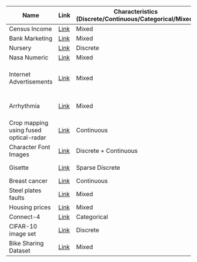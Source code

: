 | Name                                   | Link                                                                                                   | Characteristics (Discrete/Continuous/Categorical/Mixed) | #Instances                    | #Features | #Continuous features | #Discrete features | #Categorical features | #Nominal features | #Ordinal features | Target    | Task           | RQ1 | RQ2 | RQ3 | RQ4 | RQ5 |
| -------------------------------------- | ------------------------------------------------------------------------------------------------------ |---------------------------------------------------------| ----------------------------- | --------- | -------------------- | ------------------ | --------------------- | ----------------- | ----------------- |-----------| -------------- | --- | --- | --- | --- | --- |
| Census Income                          | [Link](https://archive.ics.uci.edu/ml/datasets/census+income "Link")                                   | Mixed                                                   | 48842                         | 16        | 6                    | 10                 | 10                    |                   |                   |           | Classification | x   | x   | x   |     | x   |
| Bank Marketing                         | [Link](https://archive.ics.uci.edu/ml/datasets/Bank+Marketing "Link")                                  | Mixed                                                   | 45211                         | 21        | 11                   | 10                 | 10                    |                   |                   |           | Classification | x   |     | x   |     | x   |
| Nursery                                | [Link](https://archive.ics.uci.edu/ml/datasets/nursery "Link")                                         | Discrete                                                | 12960                         | 9         | 0                    | 9                  | 9                     |                   |                   |           | Classification | x   | x   | x   |     | x   |
| Nasa Numeric                           | [Link](https://www.openml.org/search?type=data&sort=runs&id=1076&status=active "Link")                 | Mixed                                                   | 93                            | 24        | 3                    | 21                 | 21                    |                   |                   |           | Regression     | x   | x   | x   |     | x   |
| Internet Advertisements                | [Link](https://archive.ics.uci.edu/ml/datasets/Internet+Advertisements "Link")                         | Mixed                                                   | 3279 (2369 excluding missing) | 1558      | 1                    | 2                  | 1555                  | 1555              | 0                 | class     | Classification | x   | x   | x   |     |     |
| Arrhythmia                             | [Link](https://archive.ics.uci.edu/ml/datasets/Arrhythmia "Link")                                      | Mixed                                                   | 452 (68 excluding missing)    | 279       | 120                  | 86                 | 73                    | 73                | 0                 | Class     | Classification | x   | x   | x   |     |     |
| Crop mapping using fused optical-radar | [Link](https://archive.ics.uci.edu/ml/datasets/Crop+mapping+using+fused+optical-radar+data+set "Link") | Continuous                                              | 325834                        | 174       | 174                  | 0                  | 0                     | 0                 | 0                 | label     | Classification | x   |     | x   |     |     |
| Character Font Images                  | [Link](https://archive.ics.uci.edu/ml/datasets/Character+Font+Images "Link")                           | Discrete + Continuous                                   | 745000                        | 411       | 2                    | 409                | 0                     | 0                 | 0                 | font      | Classification | x   | x   | x   |     |     |
| Gisette                                | [Link](https://archive.ics.uci.edu/ml/datasets/Gisette)                                                | Sparse Discrete                                         | 6000 + 1000                   | 5000      | 0                    | 5000               | 0                     | 0                 | 0                 | Class     | Classification | x   | x   | x   |     |     |
| Breast cancer                          | [Link](https://www.kaggle.com/datasets/uciml/breast-cancer-wisconsin-data)                             | Continuous                                              | 569                           | 31        | 31                   | 0                  | 0                     | 0                 | 0                 | diagnosis | Classification | x   |     | x   | x   |     |
| Steel plates faults                    | [Link](https://www.kaggle.com/datasets/bpkapkar/steel-plates-faults-detection)                         | Mixed                                                   | 1941                          | 33        | 25                   | 0                  | 0                     | 0                 | 0                 | Class     | Classification | x   | x   | x   |     |     |
| Housing prices                         | [Link](https://www.kaggle.com/competitions/house-prices-advanced-regression-techniques/)               | Mixed                                                   | 1460                          | 80        | 33                   | 3                  | 44                    | 27                | 17                | SalePrice | Regression     | x   | x   | x   |     | x   |
| Connect-4                              | [Link](https://www.kaggle.com/datasets/tbrewer/connect-4)                                              | Categorical                                             | 376641                        | 43        | 0                    | 0                  | 43                    | 43                | 0                 | winner    | Classification | x   | x   | x   |     | x   |
| CIFAR-10 image set                     | [Link](https://www.kaggle.com/datasets/fedesoriano/cifar10-python-in-csv)                              | Discrete                                                | 50000                         | 3772      | 0                    | 3772               | 0                     | 0                 | 0                 |           | Classification | x   | x   | x   | x   |     |
| Bike Sharing Dataset                   | [Link](https://archive.ics.uci.edu/ml/datasets/Bike+Sharing+Dataset)                                   | Mixed                                                   | 17379                         | 16        | 7                    | 8                  | 1                     | 0                 | 1                 |           | Regression     | x   | x   | x   |     |     |
